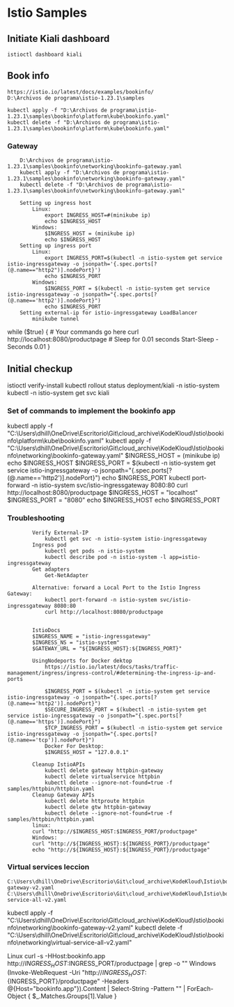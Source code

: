 # Istio Samples 

## Initiate Kiali dashboard
    istioctl dashboard kiali

## Book info
    https://istio.io/latest/docs/examples/bookinfo/
    D:\Archivos de programa\istio-1.23.1\samples

    kubectl apply -f "D:\Archivos de programa\istio-1.23.1\samples\bookinfo\platform\kube\bookinfo.yaml"
    kubectl delete -f "D:\Archivos de programa\istio-1.23.1\samples\bookinfo\platform\kube\bookinfo.yaml"

### Gateway
        D:\Archivos de programa\istio-1.23.1\samples\bookinfo\networking\bookinfo-gateway.yaml
        kubectl apply -f "D:\Archivos de programa\istio-1.23.1\samples\bookinfo\networking\bookinfo-gateway.yaml"
        kubectl delete -f "D:\Archivos de programa\istio-1.23.1\samples\bookinfo\networking\bookinfo-gateway.yaml"

        Setting up ingress host
            Linux: 
                export INGRESS_HOST=#(minikube ip)
                echo $INGRESS_HOST
            Windows: 
                $INGRESS_HOST = (minikube ip)
                echo $INGRESS_HOST
        Setting up ingress port
            Linux: 
                export INGRESS_PORT=$(kubectl -n istio-system get service istio-ingressgateway -o jsonpath='{.spec.ports[?(@.name=="http2")].nodePort}')
                echo $INGRESS_PORT
            Windows: 
                $INGRESS_PORT = $(kubectl -n istio-system get service istio-ingressgateway -o jsonpath="{.spec.ports[?(@.name=='http2')].nodePort}")
                echo $INGRESS_PORT
        Setting external-ip for istio-ingressgateway LoadBalancer
            minikube tunnel

while ($true) {
    # Your commands go here
    curl http://localhost:8080/productpage
    # Sleep for 0.01 seconds
    Start-Sleep -Seconds 0.01
}


## Initial checkup
istioctl verify-install
kubectl rollout status deployment/kiali -n istio-system
kubectl -n istio-system get svc kiali

### Set of commands to implement the bookinfo app

kubectl apply -f "C:\Users\dhill\OneDrive\Escritorio\Git\cloud_archive\KodeKloud\Istio\bookinfo\platform\kube\bookinfo.yaml"
kubectl apply -f "C:\Users\dhill\OneDrive\Escritorio\Git\cloud_archive\KodeKloud\Istio\bookinfo\networking\bookinfo-gateway.yaml"
    $INGRESS_HOST = (minikube ip)
    echo $INGRESS_HOST
    $INGRESS_PORT = $(kubectl -n istio-system get service istio-ingressgateway -o jsonpath="{.spec.ports[?(@.name=='http2')].nodePort}")
    echo $INGRESS_PORT
kubectl port-forward -n istio-system svc/istio-ingressgateway 8080:80
curl http://localhost:8080/productpage
$INGRESS_HOST = "localhost"
$INGRESS_PORT = "8080"
echo $INGRESS_HOST
echo $INGRESS_PORT

### Troubleshooting    

            Verify External-IP
                kubectl get svc -n istio-system istio-ingressgateway
            Ingress pod
                kubectl get pods -n istio-system
                kubectl describe pod -n istio-system -l app=istio-ingressgateway
            Get adapters
                Get-NetAdapter

            Alternative: forward a Local Port to the Istio Ingress Gateway:
                kubectl port-forward -n istio-system svc/istio-ingressgateway 8080:80
                curl http://localhost:8080/productpage


            IstioDocs
            $INGRESS_NAME = "istio-ingressgateway"
            $INGRESS_NS = "istio-system"
            $GATEWAY_URL = "${INGRESS_HOST}:${INGRESS_PORT}"
            
            UsingNodeports for Docker dektop
                https://istio.io/latest/docs/tasks/traffic-management/ingress/ingress-control/#determining-the-ingress-ip-and-ports

                $INGRESS_PORT = $(kubectl -n istio-system get service istio-ingressgateway -o jsonpath="{.spec.ports[?(@.name=='http2')].nodePort}")
                $SECURE_INGRESS_PORT = $(kubectl -n istio-system get service istio-ingressgateway -o jsonpath="{.spec.ports[?(@.name=='https')].nodePort}")
                $TCP_INGRESS_PORT = $(kubectl -n istio-system get service istio-ingressgateway -o jsonpath="{.spec.ports[?(@.name=='tcp')].nodePort}")
                Docker For Desktop:
                $INGRESS_HOST = "127.0.0.1"

            Cleanup IstioAPIs
                kubectl delete gateway httpbin-gateway
                kubectl delete virtualservice httpbin
                kubectl delete --ignore-not-found=true -f samples/httpbin/httpbin.yaml
            Cleanup Gateway APIs
                kubectl delete httproute httpbin
                kubectl delete gtw httpbin-gateway
                kubectl delete --ignore-not-found=true -f samples/httpbin/httpbin.yaml
            linux:
            curl "http://$INGRESS_HOST:$INGRESS_PORT/productpage"
            Windows:
            curl "http://${INGRESS_HOST}:${INGRESS_PORT}/productpage"
            echo "http://${INGRESS_HOST}:${INGRESS_PORT}/productpage"

### Virtual services leccion
    C:\Users\dhill\OneDrive\Escritorio\Git\cloud_archive\KodeKloud\Istio\bookinfo\networking\bookinfo-gateway-v2.yaml
    C:\Users\dhill\OneDrive\Escritorio\Git\cloud_archive\KodeKloud\Istio\bookinfo\networking\virtual-service-all-v2.yaml

kubectl apply -f "C:\Users\dhill\OneDrive\Escritorio\Git\cloud_archive\KodeKloud\Istio\bookinfo\networking\bookinfo-gateway-v2.yaml"
kubectl delete -f "C:\Users\dhill\OneDrive\Escritorio\Git\cloud_archive\KodeKloud\Istio\bookinfo\networking\virtual-service-all-v2.yaml"

Linux
    curl -s -HHost:bookinfo.app http://$INGRESS_HOST:$INGRESS_PORT/productpage | grep -o "<title>.*</title>"
Windows
    (Invoke-WebRequest -Uri "http://${INGRESS_HOST}:${INGRESS_PORT}/productpage" -Headers @{Host="bookinfo.app"}).Content | Select-String -Pattern "<title>(.*?)</title>" | ForEach-Object { $_.Matches.Groups[1].Value }

